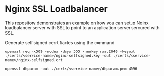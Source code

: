# Nginx SSL Loadbalancer

This repository demonstrates an example on how you can setup Nginx loadbalancer
server with SSL to point to an application server sercured with SSL.

Generate self signed cerrtifiactes using the command
```
openssl req -x509 -nodes -days 365 -newkey rsa:2048 -keyout ./certs/<service-name>/nginx-selfsigned.key -out ./certs/<service-name>/nginx-selfsigned.crt

openssl dhparam -out ./certs/<service-name>/dhparam.pem 4096
```
